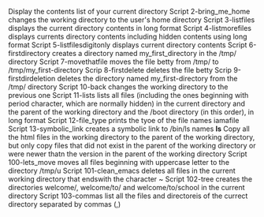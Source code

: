 Display the contents list of your current directory
Script 2-bring_me_home changes the working directory to the user's home directory
Script 3-listfiles displays the current directory contents in long format
Script 4-listmorefiles displays currents directory contents including hidden contents using long format
Script 5-listfilesdigitonly displays current directory contents
Script 6-firstdirectory creates a directory named my_first_directory in the /tmp/ directory
Script 7-movethatfile moves the file betty from /tmp/ to /tmp/my_first-directory
Scrip 8-firstdelete deletes the file betty
Scrip 9-firstdirdeletion deletes the directory named my_first-directory from the /tmp/ directory
Script 10-back changes the working directory to the previous one
Script 11-lists lists all files (including the ones beginning with period character, which are normally hidden) in the current directory and the parent of the working directory and the /boot directory (in this order), in long format
Script 12-file_type prints the tyoe of the file names iamafile
Script 13-symbolic_link creates a symbolic link to /bin/ls names __ls__
Copy all the html files in the working directory to the parent of the working directory, but only copy files that did not exist in the parent of the working directory or were newer thatn the version in the parent of the working directory
Script 100-lets_move moves all files beginning with uppercase letter to the directory /tmp/u
Script 101-clean_emacs deletes all files in the current working directory that endswith the character ~
Script 102-tree creates the directories welcome/, welcome/to/ and welcome/to/school in the current directory
Script 103-commas list all the files and directoreis of the currect directory separated by commas (,)
